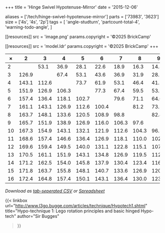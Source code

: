 +++
title = 'Hinge Swivel Hypotenuse-Mirror'
date  = '2015-12-06'

aliases = ['/tech/hinge-swivel-hypotenuse-mirror']
parts = ['73983', '3623']
size  = ['4s', '4s', '2p']
tags  = [
  'angle-studturn',
  'partcount-total-4',
  'warning-todo-angle',
]

[[resources]]
src              = 'image.png'
params.copyright = '©2025 BrickCamp'

[[resources]]
src              = 'model.ldr'
params.copyright = '©2025 BrickCamp'
+++

| ×   | 2     | 3     | 4     | 5     | 6     | 7     | 8     | 9     | 10    | 11    | 12    | 13    | 14   | 15   | 16   |
| --- | ----- | ----- | ----- | ----- | ----- | ----- | ----- | ----- | ----- | ----- | ----- | ----- | ---- | ---- | ---- |
| 2   |       | 53.1  | 36.9  | 28.1  | 22.6  | 18.9  | 16.3  | 14.3  | 12.7  | 11.4  | 10.4  | 9.5   | 8.8  | 8.2  | 7.6  |
| 3   | 126.9 |       | 67.4  | 53.1  | 43.6  | 36.9  | 31.9  | 28.1  | 25.1  | 22.6  | 20.6  | 18.9  | 17.5 | 16.3 | 15.2 |
| 4   | 143.1 | 112.6 |       | 73.7  | 61.9  | 53.1  | 46.4  | 41.1  | 36.9  | 33.4  | 30.5  | 28.1  | 26.0 | 24.2 | 22.6 |
| 5   | 151.9 | 126.9 | 106.3 |       | 77.3  | 67.4  | 59.5  | 53.1  | 47.9  | 43.6  | 40.0  | 36.9  | 34.2 | 31.9 | 29.9 |
| 6   | 157.4 | 136.4 | 118.1 | 102.7 |       | 79.6  | 71.1  | 64.0  | 58.1  | 53.1  | 48.9  | 45.2  | 42.1 | 39.3 | 36.9 |
| 7   | 161.1 | 143.1 | 126.9 | 112.6 | 100.4 |       | 81.2  | 73.7  | 67.4  | 61.9  | 57.2  | 53.1  | 49.6 | 46.4 | 43.6 |
| 8   | 163.7 | 148.1 | 133.6 | 120.5 | 108.9 | 98.8  |       | 82.4  | 75.7  | 70.0  | 64.9  | 60.5  | 56.6 | 53.1 | 50.0 |
| 9   | 165.7 | 151.9 | 138.9 | 126.9 | 116.0 | 106.3 | 97.6  |       | 83.3  | 77.3  | 72.1  | 67.4  | 63.2 | 59.5 | 56.1 |
| 10  | 167.3 | 154.9 | 143.1 | 132.1 | 121.9 | 112.6 | 104.3 | 96.7  |       | 84.0  | 78.6  | 73.7  | 69.4 | 65.5 | 61.9 |
| 11  | 168.6 | 157.4 | 146.6 | 136.4 | 126.9 | 118.1 | 110.0 | 102.7 | 96.0  |       | 84.5  | 79.6  | 75.1 | 71.1 | 67.4 |
| 12  | 169.6 | 159.4 | 149.5 | 140.0 | 131.1 | 122.8 | 115.1 | 107.9 | 101.4 | 95.5  |       | 85.0  | 80.5 | 76.3 | 72.5 |
| 13  | 170.5 | 161.1 | 151.9 | 143.1 | 134.8 | 126.9 | 119.5 | 112.6 | 106.3 | 100.4 | 95.0  |       | 85.4 | 81.2 | 77.3 |
| 14  | 171.2 | 162.5 | 154.0 | 145.8 | 137.9 | 130.4 | 123.4 | 116.8 | 110.6 | 104.9 | 99.5  | 94.6  |      | 85.8 | 81.8 |
| 15  | 171.8 | 163.7 | 155.8 | 148.1 | 140.7 | 133.6 | 126.9 | 120.5 | 114.5 | 108.9 | 103.7 | 98.8  | 94.2 |      | 86.1 |
| 16  | 172.4 | 164.8 | 157.4 | 150.1 | 143.1 | 136.4 | 130.0 | 123.9 | 118.1 | 112.6 | 107.5 | 102.7 | 98.2 | 93.9 |      |

_Download as [tab-seperated CSV](table.csv) or [Spreadsheet](table.ods)_

{{< linkbox
    url="http://www.l3go.bugge.com/articles/technique/Hypotech1.shtml"
    title="Hypo-technique 1: Lego rotation principles and basic hinged Hypo-tech"
    author="Sir Bugges"
>}}
